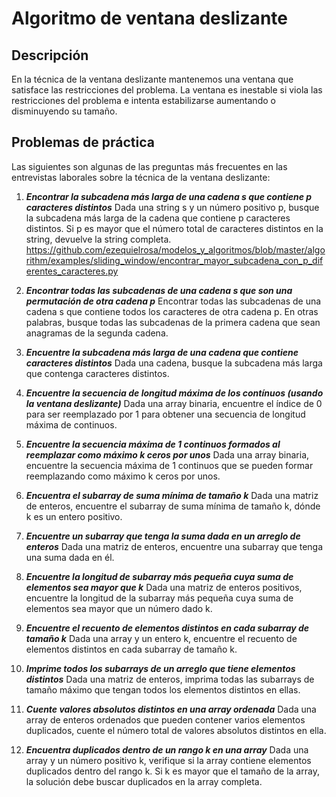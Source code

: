 # Algoritmo de ventana deslizante 

## Descripción

En la técnica de la ventana deslizante mantenemos una ventana que satisface las restricciones del problema. La ventana es inestable si viola las restricciones del problema e intenta estabilizarse aumentando o disminuyendo su tamaño.

## Problemas de práctica

Las siguientes son algunas de las preguntas más frecuentes en las entrevistas laborales sobre la técnica de la ventana deslizante:

1. ***Encontrar la subcadena más larga de una cadena s que contiene p caracteres distintos***
Dada una string s y un número positivo p, busque la subcadena más larga de la cadena que contiene p caracteres distintos. Si p es mayor que el número total de caracteres distintos en la string, devuelve la string completa.
https://github.com/ezequielrosa/modelos_y_algoritmos/blob/master/algorithm/examples/sliding_window/encontrar_mayor_subcadena_con_p_diferentes_caracteres.py

2. ***Encontrar todas las subcadenas de una cadena s que son una permutación de otra cadena p***
Encontrar todas las subcadenas de una cadena s que contiene todos los caracteres de otra cadena p. En otras palabras, busque todas las subcadenas de la primera cadena que sean anagramas de la segunda cadena.

3. ***Encuentre la subcadena más larga de una cadena que contiene caracteres distintos***
Dada una cadena, busque la subcadena más larga que contenga caracteres distintos.

4. ***Encuentre la secuencia de longitud máxima de los contínuos (usando la ventana deslizante)***
Dada una array binaria, encuentre el índice de 0 para ser reemplazado por 1 para obtener una secuencia de longitud máxima de continuos.

5. ***Encuentre la secuencia máxima de 1 continuos formados al reemplazar como máximo k ceros por unos***
Dada una array binaria, encuentre la secuencia máxima de 1 continuos que se pueden formar reemplazando como máximo k ceros por unos.

6. ***Encuentra el subarray de suma mínima de tamaño k***
Dada una matriz de enteros, encuentre el subarray de suma mínima de tamaño k, dónde k es un entero positivo.

7. ***Encuentre un subarray que tenga la suma dada en un arreglo de enteros***
Dada una matriz de enteros, encuentre una subarray que tenga una suma dada en él.

8. ***Encuentre la longitud de subarray más pequeña cuya suma de elementos sea mayor que k***
Dada una matriz de enteros positivos, encuentre la longitud de la subarray más pequeña cuya suma de elementos sea mayor que un número dado k.

9. ***Encuentre el recuento de elementos distintos en cada subarray de tamaño k***
Dada una array y un entero k, encuentre el recuento de elementos distintos en cada subarray de tamaño k.

10. ***Imprime todos los subarrays de un arreglo que tiene elementos distintos***
Dada una matriz de enteros, imprima todas las subarrays de tamaño máximo que tengan todos los elementos distintos en ellas.

11. ***Cuente valores absolutos distintos en una array ordenada***
Dada una array de enteros ordenados que pueden contener varios elementos duplicados, cuente el número total de valores absolutos distintos en ella.

12. ***Encuentra duplicados dentro de un rango k en una array***
Dada una array y un número positivo k, verifique si la array contiene elementos duplicados dentro del rango k. Si k es mayor que el tamaño de la array, la solución debe buscar duplicados en la array completa.
